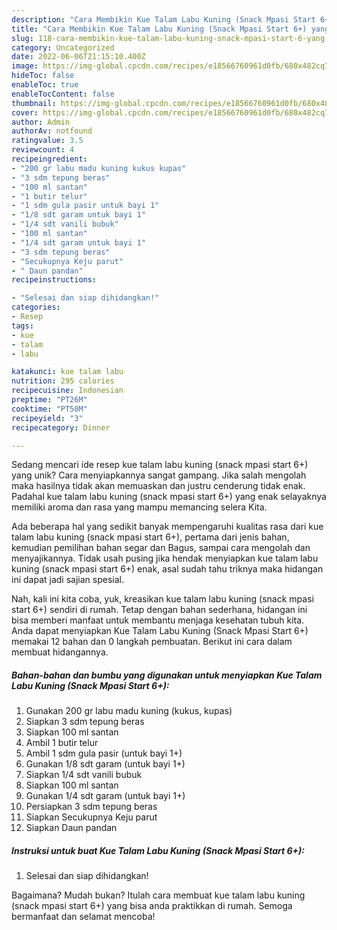 ```yaml
---
description: "Cara Membikin Kue Talam Labu Kuning (Snack Mpasi Start 6+) yang Enak"
title: "Cara Membikin Kue Talam Labu Kuning (Snack Mpasi Start 6+) yang Enak"
slug: 118-cara-membikin-kue-talam-labu-kuning-snack-mpasi-start-6-yang-enak
category: Uncategorized
date: 2022-06-06T21:15:10.400Z
image: https://img-global.cpcdn.com/recipes/e18566760961d0fb/680x482cq70/kue-talam-labu-kuning-snack-mpasi-start-6-foto-resep-utama.jpg
hideToc: false
enableToc: true
enableTocContent: false
thumbnail: https://img-global.cpcdn.com/recipes/e18566760961d0fb/680x482cq70/kue-talam-labu-kuning-snack-mpasi-start-6-foto-resep-utama.jpg
cover: https://img-global.cpcdn.com/recipes/e18566760961d0fb/680x482cq70/kue-talam-labu-kuning-snack-mpasi-start-6-foto-resep-utama.jpg
author: Admin
authorAv: notfound
ratingvalue: 3.5
reviewcount: 4
recipeingredient:
- "200 gr labu madu kuning kukus kupas"
- "3 sdm tepung beras"
- "100 ml santan"
- "1 butir telur"
- "1 sdm gula pasir untuk bayi 1"
- "1/8 sdt garam untuk bayi 1"
- "1/4 sdt vanili bubuk"
- "100 ml santan"
- "1/4 sdt garam untuk bayi 1"
- "3 sdm tepung beras"
- "Secukupnya Keju parut"
- " Daun pandan"
recipeinstructions:

- "Selesai dan siap dihidangkan!"
categories:
- Resep
tags:
- kue
- talam
- labu

katakunci: kue talam labu 
nutrition: 295 calories
recipecuisine: Indonesian
preptime: "PT26M"
cooktime: "PT50M"
recipeyield: "3"
recipecategory: Dinner

---
```





Sedang mencari ide resep kue talam labu kuning (snack mpasi start 6+) yang unik? Cara menyiapkannya sangat gampang. Jika salah mengolah maka hasilnya tidak akan memuaskan dan justru cenderung tidak enak. Padahal kue talam labu kuning (snack mpasi start 6+) yang enak selayaknya memiliki aroma dan rasa yang mampu memancing selera Kita.





Ada beberapa hal yang sedikit banyak mempengaruhi kualitas rasa dari kue talam labu kuning (snack mpasi start 6+), pertama dari jenis bahan, kemudian pemilihan bahan segar dan Bagus, sampai cara mengolah dan menyajikannya. Tidak usah pusing jika hendak menyiapkan kue talam labu kuning (snack mpasi start 6+) enak,      asal sudah tahu triknya maka hidangan ini dapat jadi sajian spesial.





















Nah, kali ini kita coba, yuk, kreasikan kue talam labu kuning (snack mpasi start 6+) sendiri di rumah. Tetap dengan bahan sederhana, hidangan ini bisa memberi manfaat untuk membantu menjaga kesehatan tubuh kita. Anda dapat menyiapkan Kue Talam Labu Kuning (Snack Mpasi Start 6+) memakai 12 bahan dan 0 langkah pembuatan. Berikut ini cara dalam membuat hidangannya.

<!--inarticleads1-->

##### Bahan-bahan dan bumbu yang digunakan untuk menyiapkan Kue Talam Labu Kuning (Snack Mpasi Start 6+):

1. Gunakan 200 gr labu madu kuning (kukus, kupas)
1. Siapkan 3 sdm tepung beras
1. Siapkan 100 ml santan
1. Ambil 1 butir telur
1. Ambil 1 sdm gula pasir (untuk bayi 1+)
1. Gunakan 1/8 sdt garam (untuk bayi 1+)
1. Siapkan 1/4 sdt vanili bubuk
1. Siapkan 100 ml santan
1. Gunakan 1/4 sdt garam (untuk bayi 1+)
1. Persiapkan 3 sdm tepung beras
1. Siapkan Secukupnya Keju parut
1. Siapkan  Daun pandan




<!--inarticleads2-->

##### Instruksi untuk buat Kue Talam Labu Kuning (Snack Mpasi Start 6+):


1. Selesai dan siap dihidangkan!



Bagaimana? Mudah bukan? Itulah cara membuat kue talam labu kuning (snack mpasi start 6+) yang bisa anda praktikkan di rumah. Semoga bermanfaat dan selamat mencoba!
